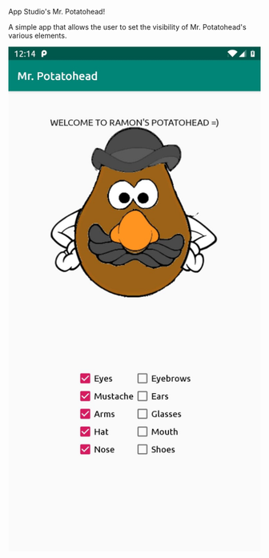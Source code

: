 App Studio's Mr. Potatohead!

A simple app that allows the user to set the visibility of Mr. Potatohead's various elements.

![alt text](https://github.com/Ram0nB/AppsMprog-Mr._Potatohead/blob/master/screenshot.jpeg?raw=true)

